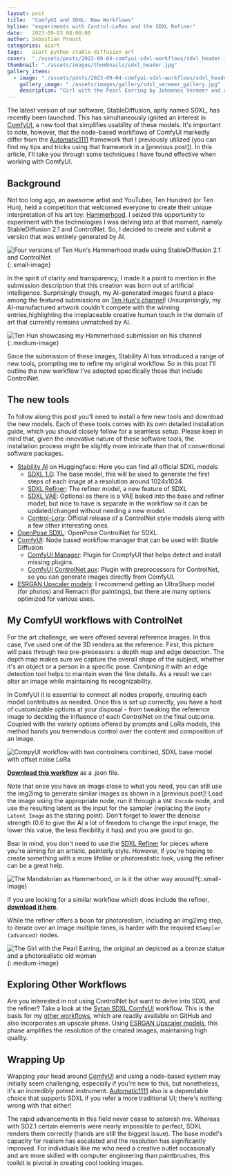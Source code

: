 ```yaml
---
layout: post
title:  "ComfyUI and SDXL: New Workflows"
byline: "experiments with Control-LoRas and the SDXL Refiner"
date:   2023-09-03 08:00:00
author: Sebastian Proost
categories: aiart
tags:	aiart python stable-diffusion art
cover:  "./assets/posts/2023-09-04-comfyui-sdxl-workflows/sdxl_header.jpg"
thumbnail: "./assets/images/thumbnails/sdxl_header.jpg"
gallery_items:
  - image: "./assets/posts/2023-09-04-comfyui-sdxl-workflows/sdxl_header.jpg"
    gallery_image: "./assets/images/gallery/sdxl_vermeer_gallery.jpg"
    description: "Girl with the Pearl Earring by Johannes Vermeer and a reimagined cinematic cyberpunk version using SDXL"
---
```


The latest version of our software, StableDiffusion, aptly named SDXL, has recently been launched. This has 
simultaneously ignited an interest in [ComfyUI], a new tool that simplifies usability of these models. It's 
important to note, however, that the node-based workflows of ComfyUI markedly differ from the [Automatic1111] framework 
that I previously utilized (you can find my tips and tricks using that framework in a [previous post]). In this article, 
I'll take you through some techniques I have found effective when working with ComfyUI. 

## Background
Not too long ago, an awesome artist and YouTuber, Ten Hundred (or Ten Hun), held a competition 
that welcomed everyone to create their unique interpretation of his art toy: [Hammerhood]. I seized this 
opportunity to experiment with the technologies I was delving into at that moment, namely StableDiffusion 2.1 and 
ControlNet. So, I decided to create and submit a version that was entirely generated by AI. 

![Four versions of Ten Hun's Hammerhood made using StableDiffusion 2.1 and ControlNet](/assets/posts/2023-09-04-comfyui-sdxl-workflows/ai_hammerhood_versions.jpg){:.small-image}

In the spirit of clarity and transparency, I made it a point to mention in the submission description that this 
creation was born out of artificial intelligence. Surprisingly though, my AI-generated images found a place among the 
featured submissions on [Ten Hun's channel]! Unsurprisingly, my 
AI-manufactured artwork couldn't compete with the winning entries,highlighting the irreplaceable creative human touch 
in the domain of art that currently remains unmatched by AI.

![Ten Hun showcasing my Hammerhood submission on his channel](/assets/posts/2023-09-04-comfyui-sdxl-workflows/ten_hun_feature.jpg){:.medium-image}

Since the submission of these images, Stability AI has introduced a range of new tools, prompting me to refine my 
original workflow. So in this post I'll outline the new workflow I've adopted specifically those that include 
ControlNet.

## The new tools

To follow along this post you'll need to install a few new tools and download the new models. Each of these tools 
comes with its own detailed installation guide, which you should closely follow for a seamless setup. Please keep in       
mind that, given the innovative nature of these software tools, the installation process might be slightly more 
intricate than that of conventional software packages.

* [Stability AI](https://huggingface.co/stabilityai) on Huggingface: Here you can find all official SDXL models
    * [SDXL 1.0](https://huggingface.co/stabilityai/stable-diffusion-xl-base-1.0): The base model, this will be used to generate the first steps of each image at a resolution around 1024x1024.
    * [SDXL Refiner](https://huggingface.co/stabilityai/stable-diffusion-xl-refiner-1.0): The refiner model, a new feature of SDXL 
    * [SDXL VAE](https://huggingface.co/stabilityai/sdxl-vae): Optional as there is a VAE baked into the base and refiner model, but nice to have is separate in the workflow so it can be updated/changed without needing a new model.
    * [Control-Lora](https://huggingface.co/stabilityai/control-lora): Official release of a ControlNet style models along with a few other interesting ones.
* [OpenPose SDXL](https://huggingface.co/thibaud/controlnet-openpose-sdxl-1.0): OpenPose ControlNet for SDXL.
* [ComfyUI](https://github.com/comfyanonymous/ComfyUI): Node based workflow manager that can be used with Stable Diffusion
    * [ComfyUI Manager](https://github.com/ltdrdata/ComfyUI-Manager): Plugin for CompfyUI that helps detect and install missing plugins.
    * [ComfyUI ControlNet aux](https://github.com/Fannovel16/comfyui_controlnet_aux): Plugin with preprocessors for ControlNet, so you can generate images directly from ComfyUI.
* [ESRGAN Upscaler models](https://openmodeldb.info/): I recommend getting an UltraSharp model (for photos) and Remacri (for paintings), but there are many options optimized for various uses.

## My ComfyUI workflows with ControlNet 

For the art challenge, we were offered several reference images. In this case, I've used one of the 3D renders as the 
reference. First, this picture will pass through two pre-precessors: a depth map and edge detection. The depth map makes 
sure we capture the overall shape of the subject, whether it's an object or a person in a specific pose. Combining it
with an edge detection tool helps to maintain even the fine details. As a result we can alter an image while 
maintaining its recognizability. 

In ComfyUI it is essential to connect all nodes properly, ensuring each model contributes as needed. Once this is set up 
correctly, you have a host of 
customizable options at your disposal - from tweaking the reference image to deciding the influence of each ControlNet on the 
final outcome. Coupled with the variety options offered by prompts and LoRa models, this method hands you tremendous control 
over the content and composition of an image.

![CompyUI workflow with two controlnets combined, SDXL base model with offset noise LoRa](/assets/posts/2023-09-04-comfyui-sdxl-workflows/dual_controlnet_workflow.jpg)

[**Download this workflow**](/assets/posts/2023-09-04-comfyui-sdxl-workflows/dual_controlnet_basic.json) as a .json file.

Note that once you have an image close
to what you need, you can still use the img2img to generate similar images as shown in a [previous post]! Load the image using the appropriate 
node, run it through a ```VAE Encode``` node, and use the resulting latent as the input for the sampler (replacing the ```Empty Latent Image``` as the staring point). Don't forget to lower the denoise 
strength (0.6 to give the AI a lot of freedom to change the input image, the lower this value, the less flexibility it 
has) and you are good to go. 

Bear in mind, you don't need to use the [SDXL Refiner] for pieces where you're aiming for an artistic, painterly style. 
However, if you're hoping to create something with a more lifelike or photorealistic look, using the refiner can be a 
great help. 

![The Mandalorian as Hammerhood, or is it the other way around?](/assets/posts/2023-09-04-comfyui-sdxl-workflows/mandalorian_hammerhood.jpg){:.small-image}

If you are looking for a similar workflow which does include the refiner, [**download it here**](/assets/posts/2023-09-04-comfyui-sdxl-workflows/dual_controlnet_refiner.json).

While the refiner offers a boon for photorealism, including an img2img step, to iterate over an image multiple times,
is harder with the required ```KSampler (advanced)``` nodes.

![The Girl with the Pearl Earring, the original an depicted as a bronze statue and a photorealistic old woman](/assets/posts/2023-09-04-comfyui-sdxl-workflows/girl_with_pearl_earring.jpg){:.medium-image}

## Exploring Other Workflows

Are you interested in not using ControlNet but want to delve into SDXL and the refiner? Take a look at the 
[Sytan SDXL ComfyUI] workflow. This is the basis for my [other workflows], which are readily available on GitHub and 
also incorporates an upscale phase. Using [ESRGAN Upscaler models], this phase amplifies the resolution of the created 
images, maintaining high quality. 

## Wrapping Up

Wrapping your head around [ComfyUI] and using a node-based system may initially seem challenging, especially if you're 
new to this, but nonetheless, it's an incredibly potent instrument. [Automatic1111] also is a dependable choice that 
supports SDXL if you refer a more traditional UI; there's nothing wrong with that either!

The rapid advancements in this field never cease to astonish me. Whereas with SD2.1 certain elements were nearly 
impossible to perfect, SDXL renders them correctly (hands are still the biggest issue). The base model's capacity for 
realism has escalated and the resolution has significantly improved. For individuals like me who need a creative outlet occasionally and are more skilled with computer engineering than paintbrushes, this toolkit is pivotal in creating cool looking images.

[ComfyUI]: https://github.com/comfyanonymous/ComfyUI
[Automatic1111]: https://github.com/AUTOMATIC1111/stable-diffusion-webui
[Stability AI]: https://huggingface.co/stabilityai
[SDXL 1.0]: https://huggingface.co/stabilityai/stable-diffusion-xl-base-1.0
[SDXL Refiner]: https://huggingface.co/stabilityai/stable-diffusion-xl-refiner-1.0
[SDXL VAE]: https://huggingface.co/stabilityai/sdxl-vae
[Control-Lora]: https://huggingface.co/stabilityai/control-lora
[OpenPose SDXL]: https://huggingface.co/thibaud/controlnet-openpose-sdxl-1.0
[ComfyUI Manager]: https://github.com/ltdrdata/ComfyUI-Manager
[ComfyUI ControlNet aux]: https://github.com/Fannovel16/comfyui_controlnet_aux
[Sytan SDXL ComfyUI]: https://github.com/SytanSD/Sytan-SDXL-ComfyUI
[ESRGAN Upscaler models]: https://openmodeldb.info/
[Ten Hun's channel]:https://www.youtube.com/channel/UCh-ArhaGOqFsBPrR2yQd42w
[Hammerhood]: https://www.youtube.com/watch?v=bw3KCIsGhrU
[other workflows]: https://github.com/sepro/SDXL-ComfyUI-workflows
